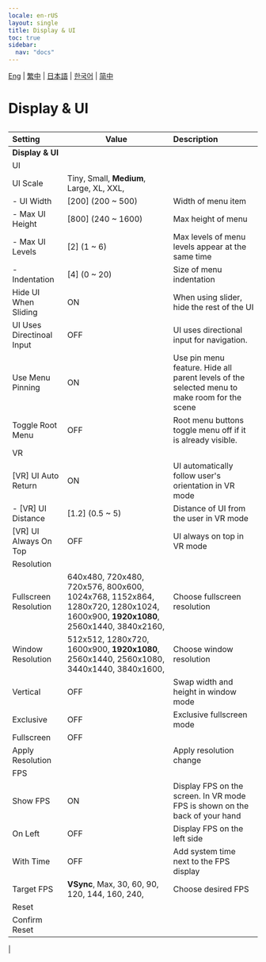 ```yaml
---
locale: en-rUS
layout: single
title: Display & UI
toc: true
sidebar:
  nav: "docs"
---
```

[Eng](/dancexr/menu/2025.4/system/screen.md) | [繁中](/tw/dancexr/menu/2025.4/system/screen.md) | [日本語](/jp/dancexr/menu/2025.4/system/screen.md) | [한국어](/kr/dancexr/menu/2025.4/system/screen.md) | [简中](/zh/dancexr/menu/2025.4/system/screen.md)
# Display & UI
## 
| Setting | Value | Description |
| :--- | --- | :--- |
|**Display & UI** | | 
| UI || 
| UI Scale |  Tiny,  Small,  **Medium**,  Large,  XL,  XXL,  |  |
|- UI Width| [200] (200 ~ 500) | Width of menu item
|- Max UI Height| [800] (240 ~ 1600) | Max height of menu
|- Max UI Levels| [2] (1 ~ 6) | Max levels of menu levels appear at the same time
|- Indentation| [4] (0 ~ 20) | Size of menu indentation
| Hide UI When Sliding | ON | When using slider, hide the rest of the UI
| UI Uses Directinoal Input | OFF | UI uses directional input for navigation.
| Use Menu Pinning | ON | Use pin menu feature. Hide all parent levels of the selected menu to make room for the scene
| Toggle Root Menu | OFF | Root menu buttons toggle menu off if it is already visible.
| VR || 
| [VR] UI Auto Return | ON | UI automatically follow user's orientation in VR mode
|- [VR] UI Distance| [1.2] (0.5 ~ 5) | Distance of UI from the user in VR mode
| [VR] UI Always On Top | OFF | UI always on top in VR mode
| Resolution || 
| Fullscreen Resolution |  640x480,  720x480,  720x576,  800x600,  1024x768,  1152x864,  1280x720,  1280x1024,  1600x900,  **1920x1080**,  2560x1440,  3840x2160,  | Choose fullscreen resolution |
| Window Resolution |  512x512,  1280x720,  1600x900,  **1920x1080**,  2560x1440,  2560x1080,  3440x1440,  3840x1600,  | Choose window resolution |
| Vertical | OFF | Swap width and height in window mode
| Exclusive | OFF | Exclusive fullscreen mode
| Fullscreen | OFF | 
| Apply Resolution || Apply resolution change
| FPS || 
| Show FPS | ON | Display FPS on the screen. In VR mode FPS is shown on the back of your hand
| On Left | OFF | Display FPS on the left side
| With Time | OFF | Add system time next to the FPS display
| Target FPS |  **VSync**,  Max,  30,  60,  90,  120,  144,  160,  240,  | Choose desired FPS |
| Reset || 
| Confirm Reset || 
|
